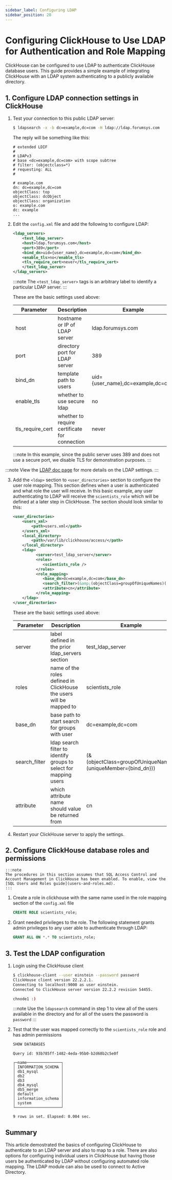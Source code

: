```yaml
---
sidebar_label: Configuring LDAP
sidebar_position: 20
---
```


# Configuring ClickHouse to Use LDAP for Authentication and Role Mapping

ClickHouse can be configured to use LDAP to authenticate ClickHouse database users. This guide provides a simple example of integrating ClickHouse with an LDAP system authenticating to a publicly available directory.

## 1. Configure LDAP connection settings in ClickHouse

1. Test your connection to this public LDAP server:
    ```bash
    $ ldapsearch -x -b dc=example,dc=com -H ldap://ldap.forumsys.com
    ```

    The reply will be something like this:
    ```
    # extended LDIF
    #
    # LDAPv3
    # base <dc=example,dc=com> with scope subtree
    # filter: (objectclass=*)
    # requesting: ALL
    #

    # example.com
    dn: dc=example,dc=com
    objectClass: top
    objectClass: dcObject
    objectClass: organization
    o: example.com
    dc: example
    ...
    ```

2. Edit the `config.xml` file and add the following to configure LDAP:
    ```xml
    <ldap_servers>
        <test_ldap_server>
        <host>ldap.forumsys.com</host>
        <port>389</port>
        <bind_dn>uid={user_name},dc=example,dc=com</bind_dn>
        <enable_tls>no</enable_tls>
        <tls_require_cert>never</tls_require_cert>
        </test_ldap_server>
    </ldap_servers>
    ```

    :::note
    The `<test_ldap_server>` tags is an arbitrary label to identify a particular LDAP server.
    :::

    These are the basic settings used above:

    |Parameter |Description                   |Example              |
    |----------|------------------------------|---------------------|
    |host      |hostname or IP of LDAP server |ldap.forumsys.com    |
    |port      |directory port for LDAP server|389                  |
    |bind_dn   |template path to users        |uid={user_name},dc=example,dc=com|
    |enable_tls|whether to use secure ldap    |no     |
    |tls_require_cert |whether to require certificate for connection|never|

    :::note
    In this example, since the public server uses 389 and does not use a secure port, we disable TLS for demonstration purposes.
    :::

  :::note
  View the [LDAP doc page](../../operations/external-authenticators/ldap.md) for more details on the LDAP settings. 
  :::
  
3. Add the `<ldap>` section to `<user_directories>` section to configure the user role mapping. This section defines when a user is authenticated and what role the user will receive. In this basic example, any user authenticating to LDAP will receive the `scientists_role` which will be defined at a later step in ClickHouse. The section should look similar to this:
    ```xml
    <user_directories>
        <users_xml>
            <path>users.xml</path>
        </users_xml>
        <local_directory>
            <path>/var/lib/clickhouse/access/</path>
        </local_directory>
        <ldap>
              <server>test_ldap_server</server>
              <roles>
                 <scientists_role />
              </roles>
              <role_mapping>
                 <base_dn>dc=example,dc=com</base_dn>
                 <search_filter>(&amp;(objectClass=groupOfUniqueNames)(uniqueMember={bind_dn}))</search_filter>
                 <attribute>cn</attribute>
              </role_mapping>
        </ldap>
    </user_directories>
     ```

    These are the basic settings used above:

    |Parameter |Description                   |Example              |
    |----------|------------------------------|---------------------|
    |server    |label defined in the prior ldap_servers section|test_ldap_server|
    |roles      |name of the roles defined in ClickHouse the users will be mapped to|scientists_role|
    |base_dn   |base path to start search for groups with user        |dc=example,dc=com|
    |search_filter|ldap search filter to identify groups to select for mapping users    |(&amp;(objectClass=groupOfUniqueNames)(uniqueMember={bind_dn}))|
    |attribute |which attribute name should value be returned from|cn|


4. Restart your ClickHouse server to apply the settings.

## 2. Configure ClickHouse database roles and permissions

    :::note
    The procedures in this section assumes that SQL Access Control and Account Management in ClickHouse has been enabled. To enable, view the [SQL Users and Roles guide](users-and-roles.md).
    :::

1. Create a role in clickhouse with the same name used in the role mapping section of the `config.xml` file
    ```sql
    CREATE ROLE scientists_role;
    ```

2. Grant needed privileges to the role. The following statement grants admin privileges to any user able to authenticate through LDAP:
    ```sql
    GRANT ALL ON *.* TO scientists_role;
    ```

## 3. Test the LDAP configuration

1. Login using the ClickHouse client
    ```bash
    $ clickhouse-client --user einstein --password password
    ClickHouse client version 22.2.2.1.
    Connecting to localhost:9000 as user einstein.
    Connected to ClickHouse server version 22.2.2 revision 54455.

    chnode1 :)
    ```

    :::note
    Use the `ldapsearch` command in step 1 to view all of the users available in the directory and for all of the users the password is `password`
    :::

2.  Test that the user was mapped correctly to the `scientists_role` role and has admin permissions
    ```sql
    SHOW DATABASES
    ```

    ```response
    Query id: 93b785ff-1482-4eda-95b0-b2d68b2c5e0f

    ┌─name───────────────┐
    │ INFORMATION_SCHEMA │
    │ db1_mysql          │
    │ db2                │
    │ db3                │
    │ db4_mysql          │
    │ db5_merge          │
    │ default            │
    │ information_schema │
    │ system             │
    └────────────────────┘

    9 rows in set. Elapsed: 0.004 sec.
    ```

## Summary
This article demostrated the basics of configuring ClickHouse to authenticate to an LDAP server and also to map to a role.  There are also options for configuring individual users in ClickHouse but having those users be authenticated by LDAP without configuring automated role mapping. The LDAP module can also be used to connect to Active Directory.



